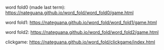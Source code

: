 word fold0 (made last term): https://nateguana.github.io/word_fold/word_fold0/game.html

word fold1: https://nateguana.github.io/word_fold/word_fold1/game.html

word fold2: https://nateguana.github.io/word_fold/word_fold2/game.html

clickgame: https://nateguana.github.io/word_fold/clickgame/index.html